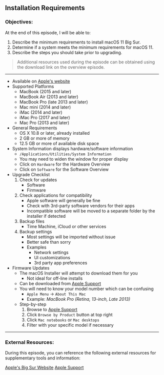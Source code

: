 ## Installation Requirements 

### Objectives:

At the end of this episode, I will be able to:

1. Describe the minimum requirements to install macOS 11 Big Sur.
2. Determine if a system meets the minimum requirements for macOS 11.
3. Describe the steps you should take prior to upgrading. 

>Additional resources used during the episode can be obtained using the download link on the overview episode.

-----------------------------------------------------------

* Available on [Apple's website][1]
* Supported Platforms
	+ MacBook (2015 and later)
	+ MacBook Air (2013 and later)
	+ MacBook Pro (late 2013 and later)
	+ Mac mini (2014 and later)
	+ iMac (2014 and later)
	+ iMac Pro (2017 and later)
	+ Mac Pro (2013 and later)
* General Requirements
	+ OS X 10.8 or later, already installed
	+ 2 GB or more of memory
	+ 12.5 GB or more of available disk space
* System Information displays hardware/software information
	+ `/Applications/Utilities/System Information`
	+ You may need to widen the window for proper display
	+ Click on `Hardware` for the Hardware Overview
	+ Click on `Software` for the Software Overview
* Upgrade Checklist
	1. Check for updates
		+ Software
		+ Firmware
	2. Check applications for compatibility
		+ Apple software will generally be fine
		+ Check with 3rd-party software vendors for their apps
		+ Incompatible software will be moved to a separate folder by the installer if detected
	3. Backup files
		+ Time Machine, iCloud or other services
	4. Backup settings
		+ Most settings will be imported without issue
		+ Better safe than sorry
		+ Examples
			- Network settings
			- UI customizations
			- 3rd party app preferences
* Firmware Updates
	+ The macOS Installer will attempt to download them for you
		- Not ideal for off-line installs
	+ Can be downloaded from [Apple Support][2]
	+ You will need to know your model number which can be confusing
		+ `Apple Menu` -> `About This Mac`
		+ Example: *MacBook Pro (Retina, 13-inch, Late 2013)*
	+ Step-by-step
		1. Browse to [Apple Support][2]
		2. Click `Browse by Product` button at top right
		3. Click `Mac notebooks` or `Mac desktops`
		4. Filter with your specific model if necessary

[1]:https://www.apple.com/macos/big-sur-preview/
[2]:https://support.apple.com/downloads/firmware

-----------------------------------------------------------
### External Resources:

During this episode, you can reference the following external resources for supplementary tools and information:

[Apple's Big Sur Website](https://www.apple.com/macos/big-sur-preview/)
[Apple Support](https://support.apple.com/downloads/firmware)